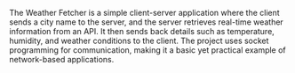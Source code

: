 The Weather Fetcher is a simple client-server application where the client sends a city name to the server, and the server retrieves real-time weather information from an API. It then sends back details such as temperature, humidity, and weather conditions to the client. The project uses socket programming for communication, making it a basic yet practical example of network-based applications.
